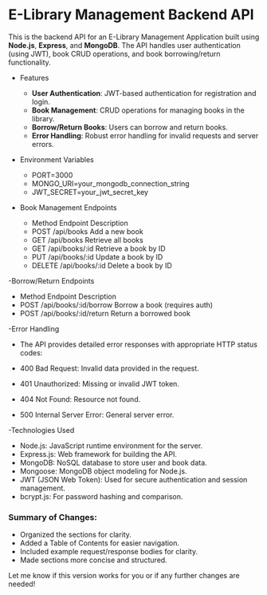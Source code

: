 # E-Library Management Backend API

This is the backend API for an E-Library Management Application built using **Node.js**, **Express**, and **MongoDB**. The API handles user authentication (using JWT), book CRUD operations, and book borrowing/return functionality.

- Features
  - **User Authentication**: JWT-based authentication for registration and login.
  - **Book Management**: CRUD operations for managing books in the library.
  - **Borrow/Return Books**: Users can borrow and return books.
  - **Error Handling**: Robust error handling for invalid requests and server errors.

- Environment Variables
  - PORT=3000
  - MONGO_URI=your_mongodb_connection_string
  - JWT_SECRET=your_jwt_secret_key

- Book Management Endpoints
  - Method	Endpoint	Description
  - POST	/api/books	Add a new book
  - GET	/api/books	Retrieve all books
  - GET	/api/books/:id	Retrieve a book by ID
  - PUT	/api/books/:id	Update a book by ID
  - DELETE	/api/books/:id	Delete a book by ID

-Borrow/Return Endpoints
  - Method	Endpoint	Description
  - POST	/api/books/:id/borrow	Borrow a book (requires auth)
  - POST	/api/books/:id/return	Return a borrowed book

-Error Handling
  - The API provides detailed error responses with appropriate HTTP status codes:

  - 400 Bad Request: Invalid data provided in the request.
  - 401 Unauthorized: Missing or invalid JWT token.
  - 404 Not Found: Resource not found.
  - 500 Internal Server Error: General server error.

-Technologies Used
  - Node.js: JavaScript runtime environment for the server.
  - Express.js: Web framework for building the API.
  - MongoDB: NoSQL database to store user and book data.
  - Mongoose: MongoDB object modeling for Node.js.
  - JWT (JSON Web Token): Used for secure authentication and session management.
  - bcrypt.js: For password hashing and comparison.

### Summary of Changes:
- Organized the sections for clarity.
- Added a Table of Contents for easier navigation.
- Included example request/response bodies for clarity.
- Made sections more concise and structured.

Let me know if this version works for you or if any further changes are needed!
